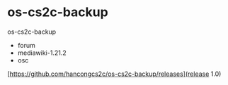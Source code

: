 os-cs2c-backup
==============

os-cs2c-backup

* forum
* mediawiki-1.21.2
* osc

[https://github.com/hancongcs2c/os-cs2c-backup/releases](release 1.0)
